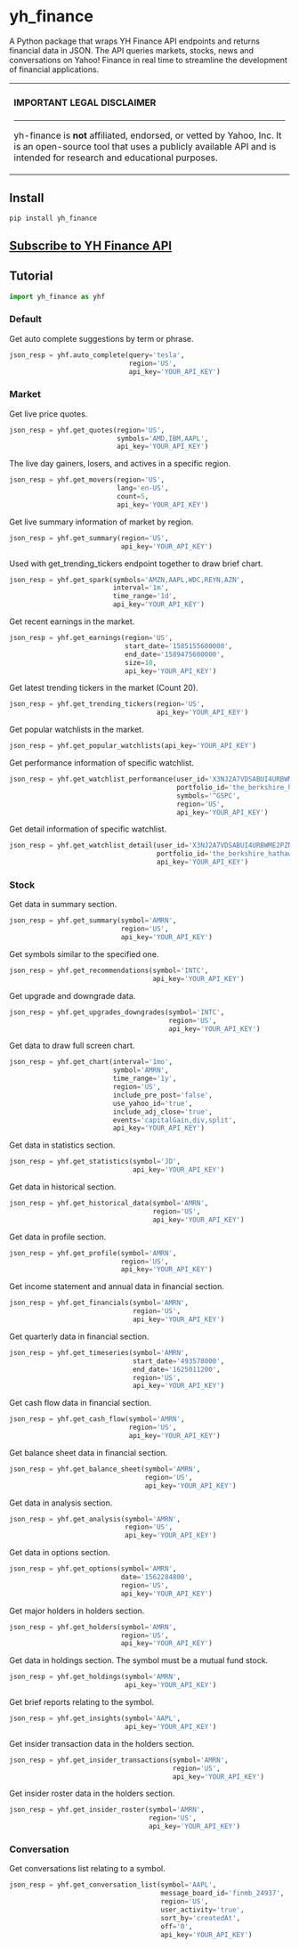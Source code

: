 # yh_finance

A Python package that wraps YH Finance API endpoints and returns financial data in JSON. The API queries markets, stocks, news and conversations on Yahoo! Finance in real time to streamline the development of financial applications.

<table><tr><td>

#### IMPORTANT LEGAL DISCLAIMER

---

yh-finance is **not** affiliated, endorsed, or vetted by Yahoo, Inc. It is
an open-source tool that uses a publicly available API and is
intended for research and educational purposes.
</td></tr></table>

## Install

```shell
pip install yh_finance
```

## [Subscribe to YH Finance API](https://rapidapi.com/apidojo/api/yh-finance/ 'YH Finance API')

## Tutorial

```python
import yh_finance as yhf
```

### Default

Get auto complete suggestions by term or phrase.
```python
json_resp = yhf.auto_complete(query='tesla', 
                              region='US', 
                              api_key='YOUR_API_KEY')
```

### Market

Get live price quotes.
```python
json_resp = yhf.get_quotes(region='US',
                           symbols='AMD,IBM,AAPL',
                           api_key='YOUR_API_KEY')
```

The live day gainers, losers, and actives in a specific region.
```python
json_resp = yhf.get_movers(region='US',
                           lang='en-US',
                           count=5,
                           api_key='YOUR_API_KEY')
```

Get live summary information of market by region.
```python
json_resp = yhf.get_summary(region='US',
                            api_key='YOUR_API_KEY')
```

Used with get_trending_tickers endpoint together to draw brief chart.
```python
json_resp = yhf.get_spark(symbols='AMZN,AAPL,WDC,REYN,AZN',
                          interval='1m',
                          time_range='1d',
                          api_key='YOUR_API_KEY')
```

Get recent earnings in the market.
```python
json_resp = yhf.get_earnings(region='US',
                             start_date='1585155600000',
                             end_date='1589475600000',
                             size=10,
                             api_key='YOUR_API_KEY')
```

Get latest trending tickers in the market (Count 20).
```python
json_resp = yhf.get_trending_tickers(region='US',
                                     api_key='YOUR_API_KEY')
```

Get popular watchlists in the market.
```python
json_resp = yhf.get_popular_watchlists(api_key='YOUR_API_KEY')
```

Get performance information of specific watchlist.
```python
json_resp = yhf.get_watchlist_performance(user_id='X3NJ2A7VDSABUI4URBWME2PZNM',
                                          portfolio_id='the_berkshire_hathaway_portfolio',
                                          symbols='^GSPC',
                                          region='US',
                                          api_key='YOUR_API_KEY')
```

Get detail information of specific watchlist.
```python
json_resp = yhf.get_watchlist_detail(user_id='X3NJ2A7VDSABUI4URBWME2PZNM',
                                     portfolio_id='the_berkshire_hathaway_portfolio',
                                     api_key='YOUR_API_KEY')
```

### Stock

Get data in summary section.
```python
json_resp = yhf.get_summary(symbol='AMRN',
                            region='US',
                            api_key='YOUR_API_KEY')
```

Get symbols similar to the specified one.
```python
json_resp = yhf.get_recommendations(symbol='INTC',
                                    api_key='YOUR_API_KEY')
```

Get upgrade and downgrade data.
```python
json_resp = yhf.get_upgrades_downgrades(symbol='INTC',
                                        region='US',
                                        api_key='YOUR_API_KEY')
```

Get data to draw full screen chart.
```python
json_resp = yhf.get_chart(interval='1mo',
                          symbol='AMRN',
                          time_range='1y',
                          region='US',
                          include_pre_post='false',
                          use_yahoo_id='true',
                          include_adj_close='true',
                          events='capitalGain,div,split',
                          api_key='YOUR_API_KEY')
```

Get data in statistics section.
```python
json_resp = yhf.get_statistics(symbol='JD',
                               api_key='YOUR_API_KEY')
```

Get data in historical section.
```python
json_resp = yhf.get_historical_data(symbol='AMRN',
                                    region='US',
                                    api_key='YOUR_API_KEY')
```

Get data in profile section.
```python
json_resp = yhf.get_profile(symbol='AMRN',
                            region='US',
                            api_key='YOUR_API_KEY')
```

Get income statement and annual data in financial section.
```python
json_resp = yhf.get_financials(symbol='AMRN',
                               region='US',
                               api_key='YOUR_API_KEY')
```

Get quarterly data in financial section.
```python
json_resp = yhf.get_timeseries(symbol='AMRN',
                               start_date='493578000',
                               end_date='1625011200',
                               region='US',
                               api_key='YOUR_API_KEY')
```

Get cash flow data in financial section.
```python
json_resp = yhf.get_cash_flow(symbol='AMRN',
                              region='US',
                              api_key='YOUR_API_KEY')
```

Get balance sheet data in financial section.
```python
json_resp = yhf.get_balance_sheet(symbol='AMRN',
                                  region='US',
                                  api_key='YOUR_API_KEY')
```

Get data in analysis section.
```python
json_resp = yhf.get_analysis(symbol='AMRN',
                             region='US',
                             api_key='YOUR_API_KEY')
```

Get data in options section.
```python
json_resp = yhf.get_options(symbol='AMRN',
                            date='1562284800',
                            region='US',
                            api_key='YOUR_API_KEY')
```

Get major holders in holders section.
```python
json_resp = yhf.get_holders(symbol='AMRN',
                            region='US',
                            api_key='YOUR_API_KEY')
```

Get data in holdings section. The symbol must be a mutual fund stock.
```python
json_resp = yhf.get_holdings(symbol='AMRN',
                             api_key='YOUR_API_KEY')
```

Get brief reports relating to the symbol.
```python
json_resp = yhf.get_insights(symbol='AAPL',
                             api_key='YOUR_API_KEY')
```

Get insider transaction data in the holders section.
```python
json_resp = yhf.get_insider_transactions(symbol='AMRN',
                                         region='US',
                                         api_key='YOUR_API_KEY')
```

Get insider roster data in the holders section.
```python
json_resp = yhf.get_insider_roster(symbol='AMRN',
                                   region='US',
                                   api_key='YOUR_API_KEY')
```

### Conversation

Get conversations list relating to a symbol.
```python
json_resp = yhf.get_conversation_list(symbol='AAPL',
                                      message_board_id='finmb_24937',
                                      region='US',
                                      user_activity='true',
                                      sort_by='createdAt',
                                      off='0',
                                      api_key='YOUR_API_KEY')
```
